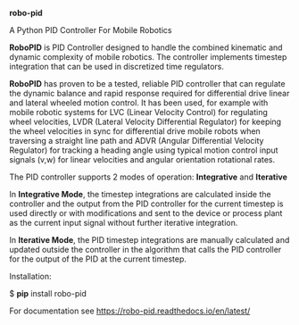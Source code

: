 **robo-pid** 

A Python PID Controller For Mobile Robotics

**RoboPID** is PID Controller designed to handle the combined kinematic 
and dynamic complexity of mobile robotics. The controller implements timestep
integration that can be used in discretized time regulators.


**RoboPID** has proven to be a tested, reliable PID controller that can
regulate the dynamic balance and rapid response required for differential drive
linear and lateral wheeled motion control. It has been used, for example with mobile
robotic systems for LVC (Linear Velocity Control) for regulating wheel velocities, 
LVDR (Lateral Velocity Differential Regulator) for keeping the wheel velocities in sync for 
differential drive mobile robots when traversing a straight line path and 
ADVR (Angular Differential Velocity Regulator) for tracking a heading angle using typical
motion control input signals (v,w) for linear velocities and angular orientation rotational rates.


The PID controller supports 2 modes of operation: **Integrative** and **Iterative**

In **Integrative Mode**, the timestep integrations are calculated inside the controller
and the output from the PID controller for the current timestep is used directly or with 
modifications and sent to the device or process plant as the current input signal without
further iterative integration.

In **Iterative Mode**, the PID timestep integrations are manually calculated and updated
outside the controller in the algorithm that calls the PID controller for the output of
the PID at the current timestep.


Installation: 

$ **pip** install robo-pid

For documentation see https://robo-pid.readthedocs.io/en/latest/





